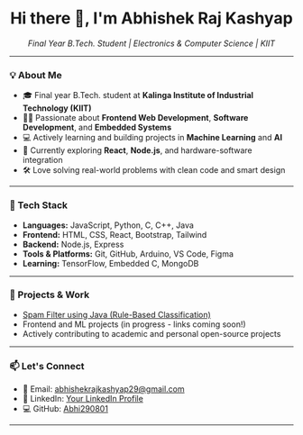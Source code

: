 <h1 align="center">Hi there 👋, I'm Abhishek Raj Kashyap</h1>

<p align="center">
  <em>Final Year B.Tech. Student | Electronics & Computer Science | KIIT</em>
</p>

---

### 💡 About Me
- 🎓 Final year B.Tech. student at **Kalinga Institute of Industrial Technology (KIIT)**  
- 👨‍💻 Passionate about **Frontend Web Development**, **Software Development**, and **Embedded Systems**  
- 💻 Actively learning and building projects in **Machine Learning** and **AI**  
- 🌱 Currently exploring **React**, **Node.js**, and hardware-software integration  
- 🛠️ Love solving real-world problems with clean code and smart design

---

### 🔧 Tech Stack
- **Languages:** JavaScript, Python, C, C++, Java  
- **Frontend:** HTML, CSS, React, Bootstrap, Tailwind  
- **Backend:** Node.js, Express  
- **Tools & Platforms:** Git, GitHub, Arduino, VS Code, Figma  
- **Learning:** TensorFlow, Embedded C, MongoDB  

---

### 🚀 Projects & Work
- [Spam Filter using Java (Rule-Based Classification)](https://github.com/Abhi290801/SpamFilterProject)  
- Frontend and ML projects (in progress - links coming soon!)  
- Actively contributing to academic and personal open-source projects

---

### 📫 Let's Connect
- 📧 Email: [abhishekrajkashyap29@gmail.com](mailto:abhishekrajkashyap29@gmail.com)  
- 💼 LinkedIn: [Your LinkedIn Profile](https://www.linkedin.com/in/abhishek-raj-kashyap-10b12b26a/)  
- 💻 GitHub: [Abhi290801](https://github.com/Abhi290801)

---

<!---
Abhi290801/Abhi290801 is a ✨ special ✨ repository because its `README.md` appears on your GitHub profile.
--->
